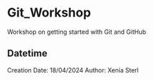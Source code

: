# Git_Workshop
Workshop on getting started with Git and GitHub

## Datetime
Creation Date: 18/04/2024
Author: Xenia Sterl
